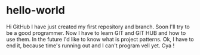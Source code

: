 # hello-world

Hi GitHub
I have just created my first repository and branch. Soon I'll try to be a good programmer. Now I have to learn GIT and GIT HUB and how to use them.  In the future I'd like to know what is project patterns. Ok, I have to end it, because time's running out and I can't program  vell yet. 
Cya !

